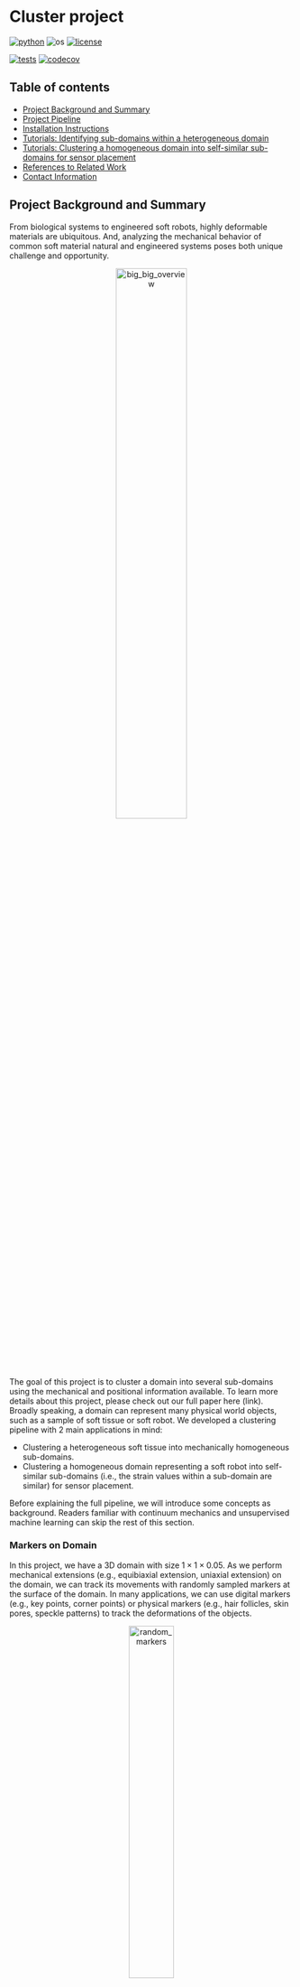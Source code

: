 # Cluster project

[![python](https://img.shields.io/badge/python-3.9-blue.svg)](https://www.python.org/)
![os](https://img.shields.io/badge/os-ubuntu%20|%20macos%20|%20windows-blue.svg)
[![license](https://img.shields.io/badge/license-MIT-green.svg)](https://github.com/sandialabs/sibl#license)

[![tests](https://github.com/elejeune11/microbundlecompute-lite/workflows/tests/badge.svg)](https://github.com/quan4444/cluster_project/actions)
[![codecov](https://codecov.io/gh/quan4444/cluster_project/branch/master/graph/badge.svg?token=W3LXJTOCY8)](https://codecov.io/gh/quan4444/cluster_project)


## Table of contents

* [Project Background and Summary](#summary)
* [Project Pipeline](#pipeline)
* [Installation Instructions](#install)
* [Tutorials: Identifying sub-domains within a heterogeneous domain](#tutorial1)
* [Tutorials: Clustering a homogeneous domain into self-similar sub-domains for sensor placement](#tutorial2)
* [References to Related Work](#references)
* [Contact Information](#contact)

## Project Background and Summary <a name="summary"></a>

From biological systems to engineered soft robots, highly deformable materials are ubiquitous. And, analyzing the mechanical behavior of common soft material natural and engineered systems poses both unique challenge and opportunity. 

<p align = "center">
<img alt="big_big_overview" src="tutorials/figs_for_github/big_big_overview.png" width="50%" />

The goal of this project is to cluster a domain into several sub-domains using the mechanical and positional information available. To learn more details about this project, please check out our full paper here (link). Broadly speaking, a domain can represent many physical world objects, such as a sample of soft tissue or soft robot. We developed a clustering pipeline with 2 main applications in mind:
- Clustering a heterogeneous soft tissue into mechanically homogeneous sub-domains.
- Clustering a homogeneous domain representing a soft robot into self-similar sub-domains (i.e., the strain values within a sub-domain are similar) for sensor placement.

Before explaining the full pipeline, we will introduce some concepts as background. Readers familiar with continuum mechanics and unsupervised machine learning can skip the rest of this section.

### Markers on Domain

In this project, we have a 3D domain with size $1\times1\times0.05$. As we perform mechanical extensions (e.g., equibiaxial extension, uniaxial extension) on the domain, we can track its movements with randomly sampled markers at the surface of the domain. In many applications, we can use digital markers (e.g., key points, corner points) or physical markers (e.g., hair follicles, skin pores, speckle patterns) to track the deformations of the objects.

<p align = "center">
<img alt="random_markers" src="tutorials/figs_for_github/random_markers.png" width="40%" />

### Kinematics

Briefly, [Kinematics](https://en.wikipedia.org/wiki/Kinematics) is a field of study describing the motion of objects. In this project, we will use the following kinematics (from [continuum mechanics](http://www.continuummechanics.org/)): displacement $u$, displacement gradient $\nabla u$, deformation gradient $F$, right Cauchy-Green strain tensor $C$, left Cauchy-Green strain tensor $b$, Green-Lagrange strain tensor $E$, and invariants $I$. 

Here, we will explain the definitions and provide some intuition for the kinematics. [Displacement](https://docs.google.com/document/d/10wbmaAmNHrgy0o94kQ6T_tqtWfaZ9LxQLCmytoHcUHo/edit) is a vector whose length is the shortest distance between the initial and final position of an object. Given the displacement and location of an object, we can derive the [material displacement gradient](https://en.wikipedia.org/wiki/Deformation_(physics)#Displacement_gradient_tensor) as the partial differentiation of the displacement vector with respect to the material coordinates. Next, we can use the displacement gradient to study deformation, which represents the change in size and shape of a continuum body. The [deformation gradient](https://en.wikipedia.org/wiki/Deformation_(physics)) is the fundamental kinematic for deformation, and it characterizes the changes of material elements during motion. Other important kinematics are strain tensors. Unlike displacement, which is a directly measurable quantity, strain tensors are concepts created for the purpose of analysis. Hence, there are many different [strain tensors](https://en.wikipedia.org/wiki/Finite_strain_theory#Deformation_tensors) found in the literature. Given the deformation gradient $F$, we can compute the the right Cauchy-Green strain tensor as $C=F^TF$, the left Cauchy-Green strain tensor as $b=FF^T$, and the Green-Lagrange strain tensor as $E=\frac{1}{2}(F^TF-I)$, where $I$ is the identity matrix. Finally, for any tensors, we can compute the [invariants](https://en.wikipedia.org/wiki/Invariants_of_tensors). Intuitively, invariants of a tensor are frame-indifference quantities, which means the quantities do not depend on the change of observer. Since the material behaviors of a continuum body should remain independent of observers, invariants are crucial for capturing these material behaviors. For an in-depth explaination of kinematics and continuum mechanics, please check out the [Nonlinear Solid Mechanics textbook](https://www.wiley.com/en-us/Nonlinear+Solid+Mechanics:+A+Continuum+Approach+for+Engineering-p-9780471823193).

### Unsupervised Learning/Clustering

In machine learning, [unsupervised learning](https://en.wikipedia.org/wiki/Unsupervised_learning) methods try to identify patterns within the data given no labels. Here, we use 2 common methods: [K-means Clustering](https://en.wikipedia.org/wiki/K-means_clustering), and [Spectral Clustering](https://en.wikipedia.org/wiki/Spectral_clustering). Both methods split a set of data points into clusters with similar behaviors. A more detailed explaination is provided below. Since unsupervised learning methods outputs a set of labels, we cannot use more accepted error metrics (e.g., mean squared error) to assess the performance of our methods. This has led to the development of [clustering performance evaluation metrics](https://scikit-learn.org/stable/modules/clustering.html#clustering-performance-evaluation). For our project, we select the [Adjusted Rand Index (ARI)](https://en.wikipedia.org/wiki/Rand_index#Adjusted_Rand_index) as our performance evaluation method.

#### K-Means Clustering
[K-means clustering](https://en.wikipedia.org/wiki/K-means_clustering) aims to minimized the within-cluster sum-of-squares criterion:

<p align="center">
$\Sigma^n_{i=0}\min_{\mu_j\in C}(\| x_i-\mu_j\|^2),$

where $n$ is the number of objects, $C$ the clusters, $j$ the cluster index, $\mu_j$ the mean of cluster $j$, and $x_i$ the $i^{th}$ object.

#### Spectral Clustering
[Spectral clustering](https://en.wikipedia.org/wiki/Spectral_clustering) is an unsupervised learning method based on calculating the normalized Laplacian of the objects, and clustering the largest eigenvectors to obtain the labels. Alternatively, we can pre-compute an affinity matrix and use Spectral clustering along with K-means++ as a graph-partitioning method.

#### Adjusted Rand Index (ARI)
Given a ground truth label, we are able to assess the performance of unsupervised learning methods via the [Adjusted Rand index (ARI)](https://en.wikipedia.org/wiki/Rand_index#Adjusted_Rand_index). Specifically, we use the ARI to compare the set of known ground truth clusters $X$ to the set of clustering results $Y$ on $n$ markers. We calculate ARI as:

<p align="center">
$\mathrm{RI}=\frac{a+b}{C_2^{n}} \qquad \qquad \qquad \mathrm{ARI}=\frac{\mathrm{RI}-E[\mathrm{RI}]}{max(\mathrm{RI})-E[\mathrm{RI}]}$

where $a$ is the number of pairs of markers in the same set for both $X$ and $Y$, $b$ is the number of pairs of markers that are in different sets in $X$ and $Y$, and $C_2^{n}=n(n-1)/2$ is the total number of marker pairs. With a scoring ranging $[-0.5,1]$, ARI assigns a score of $0.0$ for random labeling, a score of $1.0$ when the clustering result is identical to the known ground truth, and a score of $-0.5$ when the clustering result is worse than that of random clustering. The figure below provides an intuitive understanding of the ARI score.

<p align = "center">
<img alt="ARI" src="tutorials/figs_for_github/ARI.png" width="75%" />

### Ensemble Clustering

In many applications, we cannot determine the correctness of our unsupervised learning methods. However, we might be able to obtain different clustering results via different methods or via different scenarios, then we aggregate the different clustering results to retrieve the final consensus clustering result using [Ensemble Clustering](https://en.wikipedia.org/wiki/Consensus_clustering). Here, we select the ensemble clustering method called [Cluster-based Similarity Partitioning Algorithm (CSPA)](http://strehl.com/diss/node80.html). Briefly, the method works by aggregating multiple sets of clustering result into a [hypergraph](http://strehl.com/diss/node79.html), then we can obtain the final clustering result by partitioning the hypergraph using any reasonable similariy based clustering algorithm, such as Spectral Clustering.

### Reconstructed Strain Field

Given a strain field, we cluster the domain into multiple sub-domains, and consider a sensor placed at the medoid of each sub-domain. Then, we define the reconstructed strain field as follow: for each cluster inside the domain, we replace the strain values of the markers in the cluster with the strain values at the position of the sensor (i.e., the positional medoid).

## Project Pipeline <a name="pipeline"></a>

The general pipeline is as follow:

`Select a domain with a corresponding heterogeneous pattern` $\mapsto$ `Select constitutive model(s)` $\mapsto$ `Select boundary condition(s)` $\mapsto\$ `Generate 1 set of displacement markers per boundary condition` $\mapsto$ `Calculate kinematics features for each set of markers` $\mapsto$ `Clustering pipeline`

The following section will describe the details for our clustering pipeline

#### Clustering pipeline

From `Calculate kinematics features for each set of markers`, we will obtain the sets of kinematics for different boundary conditions. Then, we can follow our clustering pipeline to identify the sub-domains:

<p align = "center">
<img alt="clustering_pipeline" src="tutorials/figs_for_github/minimalist_pipeline.png" width="85%" />


## Installation Instructions <a name="install"></a>

**UNDER CONSTRUCTION - NEED TO MAKE SURE INSTALLATION WORKS ON LOCAL PC**

### Get a copy of the cluster project repository on your local machine

The best way to do this is to create a GitHub account and ``clone`` the repository. However, you can also download the repository by clicking the green ``Code`` button and selecting ``Download ZIP``. Download and unzip the ``cluster_project`` folder and place it in a convenient location on your computer.

### Create and activate a conda virtual environment

1. Install [Anaconda](https://docs.anaconda.com/anaconda/install/) on your local machine.
2. Open a ``Terminal`` session (or equivalent) -- note that Mac computers come with ``Terminal`` pre-installed (type ``⌘-space`` and then search for ``Terminal``).
3. Type in the terminal to create a virtual environment with conda:
```bash
conda create --name cluster_project python=3.9.5
```
4. Type in the terminal to activate your virtual environment:
```bash
conda activate cluster_project
```
5. Check to make sure that the correct version of python is running (should be ``3.9.5``)
```bash
python --version
```
6. Update some base modules (just in case)
```bash
pip install --upgrade pip setuptools wheel
```

Note that once you have created this virtual environment you can ``activate`` and ``deactivate`` it in the future -- it is not necessary to create a new virtual environment each time you want to run this code, you can simply type ``conda activate cluster_project`` and then pick up where you left off (see also: [conda cheat sheet](https://docs.conda.io/projects/conda/en/4.6.0/_downloads/52a95608c49671267e40c689e0bc00ca/conda-cheatsheet.pdf)).

### Install cluster project

1. Use a ``Terminal`` session to navigate to the ``cluster_project`` folder (i.e., change your working directory). The command ``cd`` will allow you to do this (see: [terminal cheat sheet](https://terminalcheatsheet.com/))
2. Type the command ``ls`` and make sure that the file ``pyproject.toml`` is in the current directory.
3. Now, create an editable install of microbundle compute:
```bash
pip install -e .
```
4. If you would like to see what packages this has installed, you can type ``pip list``
5. You can test that the code is working with pytest (all tests should pass):
```bash
pytest -v --cov=cluster_project  --cov-report term-missing
```
6. To run the code from the terminal, simply start python (type ``python``) and then type ``from cluster_project import kinematics as kn``.

## Tutorials: Identifying sub-domains within a heterogeneous domain <a name="tutorial1"></a>

This GitHub repository contains a folder called ``tutorials`` that contains two examples: (1) for running the clustering pipeline on the heterogeneous samples to identify the different material sub-domains, and (2) for running the clustering pipeline on the homogeneous sample for sensor placement. For starter, we will *identify the sub-domains for a heterogeneous domain*. To run the tutorials, change your current working directory to the ``tutorials`` folder. The outputs of the tutorials are stored inside the folders in ``tutorials/files/example_data/`` with names ending in ``'_results'``. The details of the outputs are discussed below.

### Preparing data for analysis

The data will be contained in the ``tutorials/files/example_data/`` folder. Critically:
1. The files must have a ``'.npy'`` extension.
2. The files with name starting with ``'pt_'`` must contain the 2D or 3D locations of the markers.
3. The files with the name starting with ``'disp_'`` must contain the 2D or 3D displacements of the markers, corresponding to the ``'pt_'`` files.

Here is how the folders will be structured:
```bash
|___ tutorials
|	___ files
|		|___ example_data
|			|___ circle_inclusion_NH
|				|___ 'pt_example1.npy'
|				|___ 'disp_example1.npy'
```

Here, we will import the necessary packages. We will select the files for random markers locations as ``pt_loc_files``, and the files for the corresponding displacements as ``u_mat_files``. Each pair of ``pt_loc_files`` and ``u_mat_files`` contains the information for a set of boundary condition constraints. After selecting the files, we will use the function ``load_multiple`` to load all random markers locations into ``pt_loc_all`` and all displacements into ``u_mat_all``. ``pt_loc_all`` and ``u_mat_all`` are m by n by dim arrays, where m is the number of boundary conditions, n the number of random markers, and dim the dimension of the data. The imported files below contains the information for a heterogeneous sample depicting a circular inclusion with a neo-Hookean constitutive model.

```python3
import numpy as np
from cluster_project import kinematics as kn
from cluster_project import cluster, plotting

# user inputs for size of sample
length_samp = 1

# load markers positions and displacements
disp_path = 'files/example_data/circle_inclusion_NH'
pt_loc_files = np.array(['pt_sssc_equi_disp0.4.npy','pt_sssc_uni_y_disp0.4.npy',\
                        'pt_sssc_uni_x_disp0.4.npy','pt_sssc_shear_0.4.npy',\
                        'pt_sssc_comp_0.2.npy'])
u_mat_files = np.array(['disp_sssc_equi_disp0.4.npy','disp_sssc_uni_y_disp0.4.npy',\
						'disp_sssc_uni_x_disp0.4.npy','disp_sssc_shear_0.4.npy',\
						'disp_sssc_comp_0.2.npy'])
pt_loc_all,u_mat_all = kn.load_multiple(disp_path,pt_loc_files,u_mat_files)
disp_type = np.array(['equibiaxial','uniaxial y','uniaxial x','shear','confined compression'])
domain_type = 'circle_inclusion' # necessary for obtaining ground truth / ARI
```

Finally, we can determine the number of markers in ``pt_len`` and sample grid markers with the function ``sample_points``. The function will automatically round ``pt_len`` down to the nearest perfect square, providing us a squared grid markers (e.g., 8000 markers will be rounded down to 7921 markers).

```python3
# generate grid markers
pt_len = 8000
points_sel = kn.sample_points(pt_len,L=length_samp)
```

### Current core functionality

In this tutorial, there are 2 core functionalities available.

#### Kinematics calculations

The function ``get_kinematics_with_nn`` will take in the sets of random markers ``pt_loc_all``, the corresponding displacements ``u_mat_all``, the grid markers ``points_sel``, and the number of neighbors ``num_neigh``, and *generate multiple sets of kinematics* (e.g., strain $E$ as ``strain_list``, deformation gradient $F$ as ``F_list``) for the corresponding grid markers ``points_sel``. Here, ``num_neigh`` is the number of nearest neighbor used to interpolate the displacement gradients for the grid markers. The output of the code contains multiple arrays of kinematics, each with shape of m by n by dim, where m is the number of boundary conditions, n the number of markers, and dim the dimensions of the kinematics. The detail of the kinematics is as follow:
- ``u_mat_list``: the displacements $u$ of the grid markers with shape of m by n by dim, where ``dim=2`` and ``u_mat_list[:,:,0]`` is the displacements in x, and ``u_mat_list[:,:,1]`` the displacements in y.
- ``grad_u_list``: the gradient of the displacements $\nabla u$ of the grid markers with shape of m by n by dim, where ``dim=4``. $\nabla u_{11}$, $\nabla u_{22}$, $\nabla u_{12}$, and $\nabla u_{21}$ correspond to ``grad_u_list[:,:,0]``,``grad_u_list[:,:,1]``, ``grad_u_list[:,:,2]``, and ``grad_u_list[:,:,3]``, respectively.
- ``strain_list``: the strain $E$ of the grid markers with shape of m by n by dim, where ``dim=4``. $E_{11}$, $E_{22}$, $E_{12}$, and $E_{21}$ correspond to ``strain_list[:,:,0]``,``strain_list[:,:,1]``, ``strain_list[:,:,2]``, and ``strain_list[:,:,3]``, respectively.
- ``I_strain_list``: the invariants of strain of the grid markers with shape of m by n by dim, where ``dim=2``. The first invariant $I_{1}$ and second invariant $I_{2}$ of strain correspond to ``I_strain_list[:,:,0]``, and ``I_strain_list[:,:,2]``, respectively.
- ``F_list``: the deformation gradient $F$ of the grid markers with shape of m by n by dim, where ``dim=4``. $F_{11}$, $F_{22}$, $F_{12}$, and $F_{21}$ correspond to ``F_list[:,:,0]``,``F_list[:,:,1]``, ``F_list[:,:,2]``, and ``F_list[:,:,3]``, respectively.
- ``I_F_list``: the invariants of the deformation gradient of the grid markers with shape of m by n by dim, where ``dim=2``. The first invariant and second invariant of the deformation gradient correspond to ``I_F_list[:,:,0]``, and ``I_F_list[:,:,2]``, respectively.
- ``C_list``: the right Cauchy-Green $C$ of the grid markers with shape of m by n by dim, where ``dim=4``. $C_{11}$, $C_{22}$, $C_{12}$, and $C_{21}$ correspond to ``C_list[:,:,0]``,``C_list[:,:,1]``, ``C_list[:,:,2]``, and ``C_list[:,:,3]``, respectively.
- ``I_C_list``: the invariants of the right Cauchy-Green of the grid markers with shape of m by n by dim, where ``dim=2``. The first invariant and second invariant of the right Cauchy-Green correspond to ``I_C_list[:,:,0]``, and ``I_C_list[:,:,2]``, respectively.
- ``b_list``: the left Cauchy-Green $b$ of the grid markers with shape of m by n by dim, where ``dim=4``. $b_{11}$, $b_{22}$, $b_{12}$, and $b_{21}$ correspond to ``b_list[:,:,0]``,``b_list[:,:,1]``, ``b_list[:,:,2]``, and ``b_list[:,:,3]``, respectively.
- ``I_b_list``: the invariants of the left Cauchy-Green of the grid markers with shape of m by n by dim, where ``dim=2``. The first invariant and second invariant of the left Cauchy-Green correspond to ``I_b_list[:,:,0]``, and ``I_b_list[:,:,2]``, respectively.

```python3
# obtain kinematics at grid markers for each file
num_neigh=40

u_mat_list,grad_u_list,strain_list,I_strain_list,F_list,I_F_list,C_list,I_C_list,b_list,I_b_list = kn.get_kinematics_multiple(pt_loc_all,u_mat_all,points_sel,num_neigh)
```

#### Clustering the domain / Clustering outputs

First, we select the feature we want to use for clustering (e.g., ``features_all = I_C_list``). The function ``cluster_full_pipelines`` will take in ``features_all``, the number of clusters ``k``, and the grid markers ``points_sel``, and will output the clustering results and other variables useful for analysis, which will be discussed below. The outputs for this tutorial are stored in ``tutorials/files/example_data/circle_inclusion_NH_results``.
- ``cluster_results``: the clustering results for the individual boundary conditions, with shape of m by n, where m is the number of boundary conditions, and n the number of grid markers. The values of the array correspond to the label of the markers. This array is stored as ``individual_bcs_cluser_results.npy``.
- ``naive_ensemble_label``: the clustering result for the ensemble, obtained AFTER clustering the affinity matrix with Spectral clustering, but BEFORE the segmentation by position step. The array has the shape n by 1. This array does not represent any final results.
- ``ensemble_label``: the clustering result for the ensemble, obtain after the segmentation by position step. The array has the shape n by 1. This array is stored as ``ensemble_cluster_result.npy``.
- ``cluster_results_ARI``: the ARI score of the clustering results for the individual boundary conditions, with a shape of m by 1, where m is the number of boundary conditions. This array is stored as ``individual_bcs_ARI.npy``.
- ``ensemble_ARI``: the ARI score for the ensemble clustering result. This float number is stored as ``ensemle_ARI.npy``.

The full script can be found in ``tutorials/ensemble_clustering_heterogeneous_domains.py``.

```python3
# cluster sets
features_all = I_C_list
highest_k = 2
min_clus_size = 5
max_clus_size = pt_len
filter_size = (5,5)
segment = True
positional_medoid = False

# obtain ground truth
if domain_type == 'cahn_hilliard_image12':
	domain_path = 'files/example_data/Cahn_Hilliard_Image12_NH/'
else:
	domain_path = None
truth = cluster.get_ground_truth(points_sel,length=length_samp,\
				 width=length_samp,het_domain=domain_type,path=domain_path)

k_list = np.linspace(2,highest_k,highest_k-1,dtype=int)
for i in range(len(k_list)):

	k_ = k_list[i]
	print(f'i={i} k={k_}')

	cluster_results,naive_ensemble_label,ensemble_label = \
		cluster.cluster_full_pipeline(features_all,k_,points_sel,min_clus_size=min_clus_size,\
				max_clus_size=max_clus_size,filter_size=filter_size,segment=segment,\
				positional_medoid=positional_medoid,only_label=True)

	cluster_results_ARI = cluster.get_ARI_multiple(truth,cluster_results)
	ensemble_ARI = cluster.get_ARI_multiple(truth,ensemble_label)
```

### Results

In the example above, we ran a code to cluster a heterogeneous sample depicting a circular inclusion with a neo-Hookean constitutive model. The 5 different sets of kinematics features are generated from 5 boundary conditions: equibiaxial extension, uniaxial extension in the x-direction, uniaxial extension in the y-direction, shear, and confined compression. Here, we take a look at the results of our clustering pipeline. The clustering results for each boundary condition are plotted using the array ``cluster_results``. The ensemble result is plotted using ``ensemble_label``.

<p align = "center">
<img alt="cir_inclusion_results" src="tutorials/figs_for_github/circle_inclusion_results.png" width="85%" />

First, the ground truth provides a baseline for us to compare our subsequent clustering results. Note that each color represents a different cluster for the associated markers (e.g., the markers in the black sub-domain belongs to a different cluster than the markers in the gray sub-domain). Then, since we generated a set of kinematics features for each boundary condition, we can cluster each set of kinematics features individually and obtain the clustering result. We observe that the equibiaxial extension and the confined compression cases were able to recover the circle inclusion, while the rest failed to do so. Finally, we perform ensemble clustering with all 5 results to obtain the ensemble result, which provides a slightly better result than the individual clusters.

## Tutorials: Clustering a homogeneous domain into self-similar sub-domains for sensor placement <a name="tutorial2"></a>

For this tutorials, we will cluster a homogeneous domain undergoing different boundary conditions into self-similar sub-domains for sensor placement suggestions. Here, self-similar sub-domains are sub-domains that contain markers with similar strain value. The process for obtaining the final clustering result is similar to the previous tutorials, with three main distinctions: (1) since k-means requires a guess of how many clusters ($k$) to form, we obtain the clustering results from $k=2$ to $k=30$; (2) after clustering the domain into multiple sub-domains, we consider a sensor placed at the medoid of each sub-domain; (3) we compare the reconstructed strain field to the original strain field using mean squared error (MSE). We will first present the code for the tutorial, then we will discuss the outputs and results. The full code is found in ``tutorials/ensemble_clustering_sensors_placement.py``, and the results are in ``tutorials/files/example_data/homogeneous_NH_results``.

```python3
import numpy as np
from cluster_project import kinematics as kn
from cluster_project import cluster, plotting

# user inputs for size of sample
length_samp = 1

# load markers positions and displacements
disp_path = 'files/example_data/homogeneous/'
pt_loc_files = np.array(['pt_homog_equi_disp0.4.npy','pt_homog_uni_y_disp0.4.npy',\
                        'pt_homog_uni_x_disp0.4.npy','pt_homog_shear_yf0.1.npy'])
u_mat_files = np.array(['disp_homog_equi_disp0.4.npy','disp_homog_uni_y_disp0.4.npy',\
                       'disp_homog_uni_x_disp0.4.npy','disp_homog_shear_yf0.1.npy'])
pt_loc_all,u_mat_all = kn.load_multiple(disp_path,pt_loc_files,u_mat_files)
disp_type = np.array(['equibiaxial','uniaxial y','uniaxial x','shear'])

# generate grid markers
pt_len = 8000
points_sel = kn.sample_points(pt_len,L=length_samp)

# obtain kinematics at grid markers for each file
num_neigh=40

_,_,strain_list,I_strain_list,_,_,_,I_C_list,_,_ = kn.get_kinematics_multiple(pt_loc_all,u_mat_all,points_sel,num_neigh)

# cluster sets
features_all = strain_list
highest_k = 30
min_clus_size = 5
max_clus_size = 800
filter_size = (5,5)
segment = True
positional_medoid = True

k_list = np.linspace(2,highest_k,highest_k-1,dtype=int)
medoids_ind_list = []
feature_compressed_list=()
MSE_vs_k_features=[]
ensemble_label_list = []
cluster_results_list = ()
for i in range(len(k_list)):

	k_ = k_list[i]
	print(f'i={i} k={k_}')

	cluster_results,naive_ensemble_label,ensemble_label,medoids_ind,features_compressed_all,MSE_all = \
		cluster.cluster_full_pipeline(features_all,k_,points_sel,\
				min_clus_size=min_clus_size,max_clus_size=max_clus_size,filter_size=filter_size,\
				segment=segment,positional_medoid=positional_medoid)

	medoids_ind_list.append(medoids_ind)
	feature_compressed_list = feature_compressed_list + (features_compressed_all,)
	MSE_vs_k_features.append(MSE_all)
	ensemble_label_list.append(ensemble_label)
	cluster_results_list = cluster_results_list +(cluster_results,)

	if k_list[i] == 2 or k_list[i] % 10 == 0:
		plotting.plot_cluster_by_bcs(disp_type,cluster_results,points_sel,big_title='boundary conditions')
		plotting.plot_cluster(naive_ensemble_label,points_sel,title_extra=' (naive)')
		plotting.plot_cluster(ensemble_label,points_sel,title_extra=' (segmented)')
		plotting.plot_centroids_on_clusters(medoids_ind,points_sel,ensemble_label)
medoids_ind_list = np.array(medoids_ind_list,dtype=object)
MSE_vs_k_features = np.array(MSE_vs_k_features)
ensemble_label_list = np.array(ensemble_label_list)

plotting.plot_MSE_multiple(k_list,MSE_vs_k_features,disp_type,big_title='MSE vs. k',x_axis_label='k')
num_sensors = [len(array) for array in medoids_ind_list]
plotting.plot_MSE_multiple(num_sensors,MSE_vs_k_features,disp_type,big_title='MSE vs. num sensors',x_axis_label='num sensors',scatter_plot=True)

# save everything for making figures
np.save('files/example_data/ensemble_label_list.npy',ensemble_label_list)
np.save('files/example_data/cluster_results_list.npy',cluster_results_list)
np.save('files/example_data/features_all.npy',features_all)
np.save('files/example_data/feature_compressed_list.npy',feature_compressed_list)
```

In this, we run multiple loops of our clustering pipeline, increasing the number of clusters $k$ between loop. The for loop will run from ``k=2`` to ``k=highest_k``, where ``highest_k`` is the highest value of k predetermined by the user. The goal is to observe the similarity between the reconstructed strain field and the original strain field as $k$ increases.

### Clustering outputs

For the problem of identifying self-similar sub-domains, we have the following outputs:
- To understand the shapes of the arrays in the remainder of this section, note that: q is the number of pre-assigned k clusters; m is the number of boundary conditions; n is the number of grid markers; p is the number of final clusters; and dim is the dimensions of the features in use (e.g., strain has 4 components so dim=4).
- ``cluster_results``: the clustering results for the individual boundary conditions, with shape of q by m by n. The values of the array correspond to the label of the markers. This array is stored as ``cluster_results_list.npy``.
- ``ensemble_label``: the clustering result for the ensemble, obtain after the segmentation by position step. The array has the shape q by n. This array is stored as ``ensemble_label_list.npy``.
- ``medoids_ind_list``: the indices (correspond to the array ``points_sel``) of the medoids for the clusters in ``ensemble_label``. Each cluster has 1 medoid. The array has the shape q by p. The list of medoids is stored as ``medoids_ind_list.npy``.
- ``features_compressed_list``: The compressed features for all the boundary conditions. For each cluster, the compressed features are obtained by replacing the features of the medoid with all the markers in the cluster. The array has a shape q by m by n by dim. This array is stored as ``feature_compressed_list.npy``.
- ``MSE_vs_k_features``: the mean squared value between the ``features_compressed_all`` and the ``features_all`` for each pre-assigned k clusters. The array has a shape q by m. The MSE value compares the reconstructed strain field to the original strain field. This array is stored as ``MSE_vs_k_features.npy``.
- ``num_sensors``: While we provide an initial guess of the number of clusters ($k$), the final clustering results tend to have more clusters due to segmentation. Here, we provide the number of sensors for $k=30$ for each boundary condition. With this information, we can plot MSE (from ``MSE_vs_k_features``) vs. number of sensors and observe the convergence.

### Results

In the figure below, we obtain (a) by plotting ``num_sensors`` on the x-axis, and ``MSE_vs_k_features[:,1]`` (MSE values as $k$ increases for the uniaxial extension in the y-direction case) on the y-axis. Then, we show the Finite Element simulation result in (b-ii), the k-means clustering results for the corresponding boundary condition in (b-ii), and the reconstructed strain field in (b-iii). Similarly, we show the results for the ensemble clustering case with 4 boundary conditions in (c).

<p align = "center">
<img alt="MSEvnumsensors" src="tutorials/figs_for_github/MSEvnumsensors.png" width="65%" />

In (a), we compare the reconstructed strain field to the original strain field using mean squared error (MSE), where we take the average squared difference between the reconstructed strain and the original strain for all markers. We anticipate that as the number of sensors increases, the resulting MSE will decrease. Intuitively, this is because as the number of clusters increases, the clusters will become smaller, and the medoid of each cluster will have a closer strain value to all other markers in the cluster, and the reconstructed strain field will become more similar to the original strain field. The MSE for the single loading case shows a clearly decreasing trend as we expected. For the ensemble reconstructed strain, we observe a similar relationship between the number of sensors and the MSE. However, the single loading case converged at a lower MSE compared to the ensemble. Since the error is only evaluated on one load case (i.e., uniaxial extension in the y-direction), the result favors the single load case example. Despite the higher MSE for the ensemble, we believe that the ensemble clustering pipeline will provide more generalizable sensors placements suggestion. 

## References to Related Work <a name="references"></a>

```
@article{nguyen2024segmenting,
author = {Nguyen, Quan and Lejeune, Emma},doi = {10.1007/s10237-023-01779-2},
journal = {Biomechanics and Modeling in Mechanobiology},
month = feb,
number = {1},
pages = {349--372},
title = {{Segmenting mechanically heterogeneous domains via unsupervised learning}},
url = {(https://link.springer.com/article/10.1007/s10237-023-01779-2)},
volume = {23},
year = {2024}}
```

## Contact Information <a name="contact"></a>

For additional information, please contact Emma Lejeune ``elejeune@bu.edu`` or Quan Nguyen ``quan@bu.edu``.
